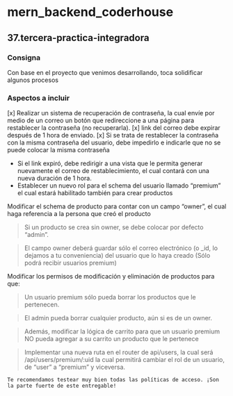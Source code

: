 # mern_backend_coderhouse

## 37.tercera-practica-integradora
### Consigna

Con base en el proyecto que venimos desarrollando, toca solidificar algunos procesos
### Aspectos a incluir
[x] Realizar un sistema de recuperación de contraseña, la cual envíe por medio de un correo un botón que redireccione a una página para restablecer la contraseña (no recuperarla).
[x] link del correo debe expirar después de 1 hora de enviado.
[x] Si se trata de restablecer la contraseña con la misma contraseña del usuario, debe impedirlo e indicarle que no se puede colocar la misma contraseña
- Si el link expiró, debe redirigir a una vista que le permita generar nuevamente el correo de restablecimiento, el cual contará con una nueva duración de 1 hora.
- Establecer un nuevo rol para el schema del usuario llamado “premium” el cual estará habilitado también para crear productos

Modificar el schema de producto para contar con un campo “owner”, el cual haga referencia a la persona que creó el producto
> Si un producto se crea sin owner, se debe colocar por defecto “admin”.

> El campo owner deberá guardar sólo el correo electrónico (o _id, lo dejamos a tu conveniencia) del usuario que lo haya creado (Sólo podrá recibir usuarios premium)

Modificar los permisos de modificación y eliminación de productos para que:

> Un usuario premium sólo pueda borrar los productos que le pertenecen.

> El admin pueda borrar cualquier producto, aún si es de un owner.

> Además, modificar la lógica de carrito para que un usuario premium NO pueda agregar a su carrito un producto que le pertenece

> Implementar una nueva ruta en el router de api/users, la cual será /api/users/premium/:uid  la cual permitirá cambiar el rol de un usuario, de “user” a “premium” y viceversa.

`Te recomendamos testear muy bien todas las políticas de acceso. ¡Son la parte fuerte de este entregable!`